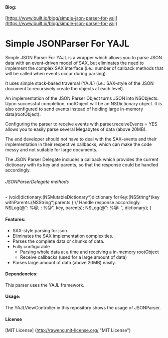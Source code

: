 #### Blog:

[https://www.built.io/blog/simple-json-parser-for-yajl](https://www.built.io/blog/simple-json-parser-for-yajl)

Simple JSONParser For YAJL
=======================

Simple JSON Parser For YAJL is a wrapper which allows you to parse JSON data with an event-driven model of SAX, but eliminates the need to implement the complex SAX interface (i.e.: number of callback methods that will be called when events occur during parsing).  
  
  
  
It uses simple stack-based traversal (YAJL) (i.e.: SAX-style of the JSON document to recursively create the objects at each level).  
  

An implementation of the JSON Parser Object turns JSON into NSObjects. Upon successful completion, rootObject will be an NSDictionary object.  It is also configured to send events instead of holding large in-memory data(rootObject).   
   
Configuring the parser to receive events with parser.receiveEvents = YES allows you to easily parse several Megabytes of data (above 20MB).

The end developer should not have to deal with the SAX-events and their implementation in their respective callbacks, which can make the code messy and not suitable for large documents.

The JSON Parser Delegate includes a callback which provides the current dictionary with its key and parents, so that the response could be handled accordingly.  
  
   

###### JSONParserDelegate methods
\- (void)dictionary:(NSMutableDictionary*)dictionary forKey:(NSString*)key withParents:(NSString*)parents {
    // Handle response accordingly.
    NSLog(@"<key>: %@; <parents>: %@", key, parents);
    NSLog(@"<Dict>: %@: ", dictionary);
}
  
  
   
   
#### Features:
* SAX-style parsing for json.
* Eliminates the SAX implementation complexities.
* Parses the complete data or chunks of data.
* Fully configurable 
	- Parsing whole data at a time and receiving a in-memory rootObject
	- Receive callbacks (used for a large amount of data)
* Parses large amount of data (above 20MB) easily.
  
  
  
#### Dependencies:
This parser uses the YAJL framework.
  
  
#### Usage:
The YAJLViewController in this repository shows the usage of JSONParser. 


#### License
[MIT License] (http://raweng.mit-license.org/ "MIT License")

